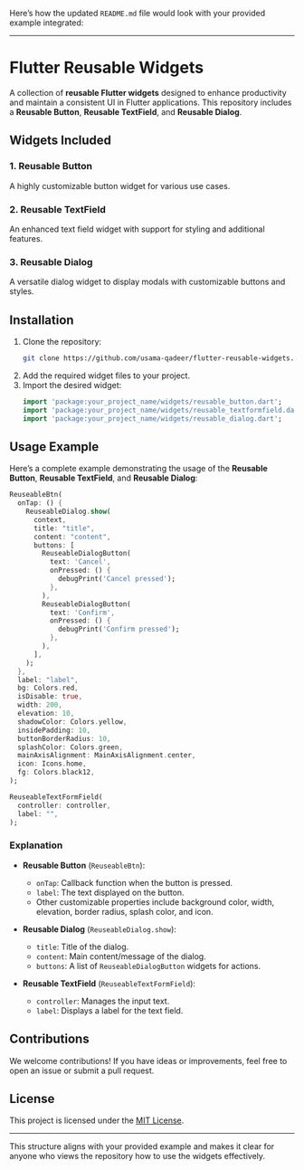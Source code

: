 Here’s how the updated `README.md` file would look with your provided example integrated:

---

# Flutter Reusable Widgets

A collection of **reusable Flutter widgets** designed to enhance productivity and maintain a consistent UI in Flutter applications. This repository includes a **Reusable Button**, **Reusable TextField**, and **Reusable Dialog**.

## Widgets Included

### 1. **Reusable Button**
A highly customizable button widget for various use cases.

### 2. **Reusable TextField**
An enhanced text field widget with support for styling and additional features.

### 3. **Reusable Dialog**
A versatile dialog widget to display modals with customizable buttons and styles.

## Installation

1. Clone the repository:
   ```bash
   git clone https://github.com/usama-qadeer/flutter-reusable-widgets.git
   ```
2. Add the required widget files to your project.
3. Import the desired widget:
   ```dart
   import 'package:your_project_name/widgets/reusable_button.dart';
   import 'package:your_project_name/widgets/reusable_textformfield.dart';
   import 'package:your_project_name/widgets/reusable_dialog.dart';
   ```

## Usage Example

Here’s a complete example demonstrating the usage of the **Reusable Button**, **Reusable TextField**, and **Reusable Dialog**:

```dart
ReuseableBtn(
  onTap: () {
    ReuseableDialog.show(
      context,
      title: "title",
      content: "content",
      buttons: [
        ReuseableDialogButton(
          text: 'Cancel',
          onPressed: () {
            debugPrint('Cancel pressed');
          },
        ),
        ReuseableDialogButton(
          text: 'Confirm',
          onPressed: () {
            debugPrint('Confirm pressed');
          },
        ),
      ],
    );
  },
  label: "label",
  bg: Colors.red,
  isDisable: true,
  width: 200,
  elevation: 10,
  shadowColor: Colors.yellow,
  insidePadding: 10,
  buttonBorderRadius: 10,
  splashColor: Colors.green,
  mainAxisAlignment: MainAxisAlignment.center,
  icon: Icons.home,
  fg: Colors.black12,
);

ReuseableTextFormField(
  controller: controller,
  label: "",
);
```

### Explanation
- **Reusable Button** (`ReuseableBtn`):
  - `onTap`: Callback function when the button is pressed.
  - `label`: The text displayed on the button.
  - Other customizable properties include background color, width, elevation, border radius, splash color, and icon.

- **Reusable Dialog** (`ReuseableDialog.show`):
  - `title`: Title of the dialog.
  - `content`: Main content/message of the dialog.
  - `buttons`: A list of `ReuseableDialogButton` widgets for actions.

- **Reusable TextField** (`ReuseableTextFormField`):
  - `controller`: Manages the input text.
  - `label`: Displays a label for the text field.

## Contributions
We welcome contributions! If you have ideas or improvements, feel free to open an issue or submit a pull request.

## License
This project is licensed under the [MIT License](LICENSE).

---

This structure aligns with your provided example and makes it clear for anyone who views the repository how to use the widgets effectively.
